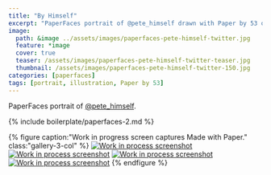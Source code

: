 ```yaml
---
title: "By Himself"
excerpt: "PaperFaces portrait of @pete_himself drawn with Paper by 53 on an iPad."
image: 
  path: &image ../assets/images/paperfaces-pete-himself-twitter.jpg 
  feature: *image
  cover: true
  teaser: /assets/images/paperfaces-pete-himself-twitter-teaser.jpg
  thumbnail: /assets/images/paperfaces-pete-himself-twitter-150.jpg
categories: [paperfaces]
tags: [portrait, illustration, Paper by 53]
---
```


PaperFaces portrait of [@pete_himself](https://twitter.com/pete_himself).

{% include boilerplate/paperfaces-2.md %}

{% figure caption:"Work in progress screen captures Made with Paper." class:"gallery-3-col" %}
[![Work in process screenshot](/assets/images/paperfaces-pete-himself-process-1-600.jpg)](/assets/images/paperfaces-pete-himself-process-1-lg.jpg) [![Work in process screenshot](/assets/images/paperfaces-pete-himself-process-2-600.jpg)](/assets/images/paperfaces-pete-himself-process-2-lg.jpg) [![Work in process screenshot](/assets/images/paperfaces-pete-himself-process-3-600.jpg)](/assets/images/paperfaces-pete-himself-process-3-lg.jpg) [![Work in process screenshot](/assets/images/paperfaces-pete-himself-process-4-600.jpg)](/assets/images/paperfaces-pete-himself-process-4-lg.jpg)
{% endfigure %}
